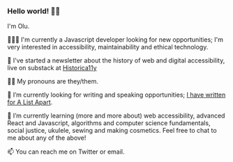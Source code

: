 ### Hello world! 👋🏿

I'm Olu.

👩🏿‍💻 I'm currently a Javascript developer looking for new opportunities; I'm very interested in accessibility, maintainability and ethical technology.

💌 I've started a newsletter about the history of web and digital accessibility, live on substack at [Historica11y](https://historica11y.substack.com/)

👍🏿 My pronouns are they/them.

🔭 I’m currently looking for writing and speaking opportunities; [I have written for A List Apart](https://alistapart.com/article/building-the-woke-web/).

🌱 I’m currently learning (more and more about) web accessibility, advanced React and Javascript, algorithms and computer science fundamentals, social justice, ukulele, sewing and making cosmetics. Feel free to chat to me about any of the above!

📫 You can reach me on Twitter or email.

